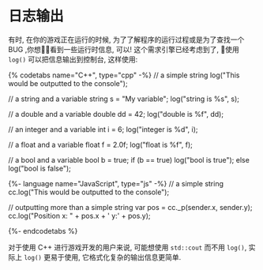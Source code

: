# 日志输出

有时, 在你的游戏正在运行的时候, 为了了解程序的运行过程或是为了查找一个 BUG ,你想看到一些运行时信息, 可以! 这个需求引擎已经考虑到了, 使用 `log()` 可以把信息输出到控制台, 这样使用:

{% codetabs name="C++", type="cpp" -%}
// a simple string
log("This would be outputted to the console");

// a string and a variable
string s = "My variable";
log("string is %s", s);

// a double and a variable
double dd = 42;
log("double is %f", dd);

// an integer and a variable
int i = 6;
log("integer is %d", i);

// a float and a variable
float f = 2.0f;
log("float is %f", f);

// a bool and a variable
bool b = true;
if (b == true)
    log("bool is true");
else
    log("bool is false");

{%- language name="JavaScript", type="js" -%}
// a simple string
cc.log("This would be outputted to the console");

// outputting more than a simple string
var pos = cc._p(sender.x, sender.y);
cc.log("Position x: " + pos.x + ' y:' + pos.y);

{%- endcodetabs %}

对于使用 C++ 进行游戏开发的用户来说, 可能想使用 `std::cout` 而不用 `log()`, 实际上 `log()` 更易于使用, 它格式化复杂的输出信息更简单.
